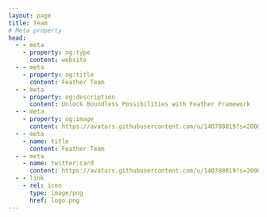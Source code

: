 ```yaml
---
layout: page
title: Team
# Meta property
head:
  - - meta
    - property: og:type
      content: website
  - - meta
    - property: og:title
      content: Feather Team
  - - meta
    - property: og:description
      content: Unlock Boundless Possibilities with Feather Framework
  - - meta
    - property: og:image
      content: https://avatars.githubusercontent.com/u/140788019?s=200&v=4
  - - meta
    - name: title
      content: Feather Team
  - - meta
    - name: twitter:card
      content: https://avatars.githubusercontent.com/u/140788019?s=200&v=4
  - - link
    - rel: icon
      type: image/png
      href: logo.png
---
```


<script setup>
import {
  VPTeamPage,
  VPTeamPageTitle,
  VPTeamMembers,
  VPTeamPageSection
} from 'vitepress/theme'

const developers = [
    {
        avatar: 'https://avatars.githubusercontent.com/u/10902965?v=4',
        name: 'Bytesizd',
        title: 'Lead Developer/Founder',
        links: [
          { icon: 'github', link: 'https://github.com/andrewr3k' },
          { icon: 'youtube', link: 'https://www.youtube.com/channel/UCmuccaVOwak0R3m0q9dyodA' },
          { icon: 'twitch', link: 'https://www.twitch.tv/bytesizd' }
        ]
    },
    {
        avatar: 'https://avatars.githubusercontent.com/u/119366047?v=4',
        name: 'Jake2k4',
        title: 'Developer/Project Manager',
        links: [
          { icon: 'github', link: 'https://github.com/jakeyboi1' },
          { icon: 'youtube', link: 'https://youtube.com/@Jake2k4-id9ym' }
        ]
    },
    {
        avatar: 'https://avatars.githubusercontent.com/u/47730893?s=96&v=4',
        name: 'SavSin',
        title: 'Developer',
        links: [
          { icon: 'github', link: 'https://github.com/DavFount' }
        ]
    },
    {
        avatar: 'https://avatars.githubusercontent.com/u/82676805?v=4',
        name: 'Jannings',
        title: 'Developer',
        links: [
          { icon: 'github', link: 'https://github.com/BurntJannings' }
        ]
    }
]

const staff = [
  
    {
        avatar: 'https://avatars.githubusercontent.com/u/37031311?s=96&v=4',
        name: 'Apollyon',
        title: 'Staff',
        links: [
          { icon: 'github', link: 'https://github.com/JusCampin' }
        ]
    },
    {
        avatar: 'https://avatars.githubusercontent.com/u/9192488?v=4',
        name: 'Elzetia',
        title: 'Staff',
        links: [
          { icon: 'github', link: 'https://github.com/elzetia' }
        ]
    },
    {
        avatar: 'https://avatars.githubusercontent.com/u/92045818?v=4',
        name: 'Fistsoffury',
        title: 'Staff',
        links: [
          { icon: 'github', link: 'https://github.com/Fistsofury' }
        ]
    },
    {
        avatar: 'https://cdn.discordapp.com/avatars/1011606164489904209/c28b4baa853642c3fe2b82c3414b8298.webp?size=128',
        name: 'Charlie',
        title: 'Staff',
        links: [
        ]
    }
]
</script>

<VPTeamPage>
  <VPTeamPageTitle>
    <template #title>Our Team</template>
    <template #lead></template>
  </VPTeamPageTitle>
  <VPTeamPageSection>
    <template #title>Developers</template>
    <template #lead></template>
    <template #members>
     <VPTeamMembers size="medium" :members="developers" />
    </template>
  </VPTeamPageSection>
  <VPTeamPageSection>
    <template #title>Staff</template>
    <template #lead></template>
    <template #members>
      <VPTeamMembers size="medium" :members="staff" />
    </template>
  </VPTeamPageSection>
</VPTeamPage>
